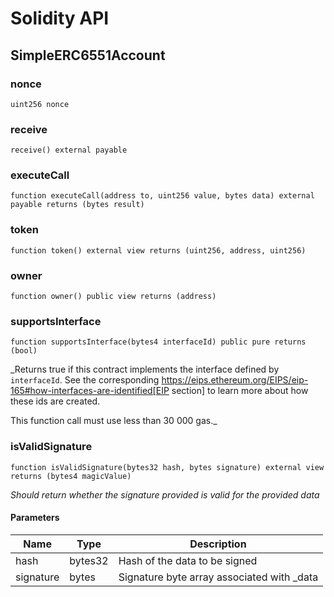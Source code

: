 # Solidity API

## SimpleERC6551Account

### nonce

```solidity
uint256 nonce
```

### receive

```solidity
receive() external payable
```

### executeCall

```solidity
function executeCall(address to, uint256 value, bytes data) external payable returns (bytes result)
```

### token

```solidity
function token() external view returns (uint256, address, uint256)
```

### owner

```solidity
function owner() public view returns (address)
```

### supportsInterface

```solidity
function supportsInterface(bytes4 interfaceId) public pure returns (bool)
```

_Returns true if this contract implements the interface defined by
`interfaceId`. See the corresponding
https://eips.ethereum.org/EIPS/eip-165#how-interfaces-are-identified[EIP section]
to learn more about how these ids are created.

This function call must use less than 30 000 gas._

### isValidSignature

```solidity
function isValidSignature(bytes32 hash, bytes signature) external view returns (bytes4 magicValue)
```

_Should return whether the signature provided is valid for the provided data_

#### Parameters

| Name | Type | Description |
| ---- | ---- | ----------- |
| hash | bytes32 | Hash of the data to be signed |
| signature | bytes | Signature byte array associated with _data |

